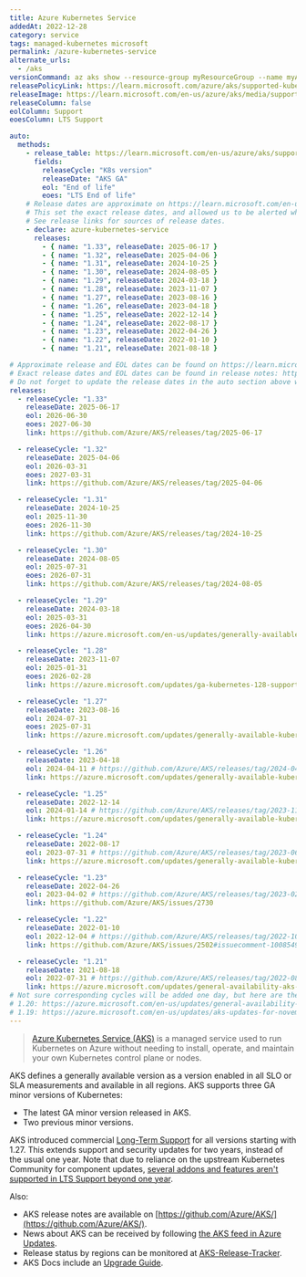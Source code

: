 ```yaml
---
title: Azure Kubernetes Service
addedAt: 2022-12-28
category: service
tags: managed-kubernetes microsoft
permalink: /azure-kubernetes-service
alternate_urls:
  - /aks
versionCommand: az aks show --resource-group myResourceGroup --name myAKSCluster
releasePolicyLink: https://learn.microsoft.com/azure/aks/supported-kubernetes-versions
releaseImage: https://learn.microsoft.com/en-us/azure/aks/media/supported-kubernetes-versions/kubernetes-versions-gantt.png
releaseColumn: false
eolColumn: Support
eoesColumn: LTS Support

auto:
  methods:
    - release_table: https://learn.microsoft.com/en-us/azure/aks/supported-kubernetes-versions
      fields:
        releaseCycle: "K8s version"
        releaseDate: "AKS GA"
        eol: "End of life"
        eoes: "LTS End of life"
    # Release dates are approximate on https://learn.microsoft.com/en-us/azure/aks/supported-kubernetes-versions.
    # This set the exact release dates, and allowed us to be alerted when a new version is released.
    # See release links for sources of release dates.
    - declare: azure-kubernetes-service
      releases:
        - { name: "1.33", releaseDate: 2025-06-17 }
        - { name: "1.32", releaseDate: 2025-04-06 }
        - { name: "1.31", releaseDate: 2024-10-25 }
        - { name: "1.30", releaseDate: 2024-08-05 }
        - { name: "1.29", releaseDate: 2024-03-18 }
        - { name: "1.28", releaseDate: 2023-11-07 }
        - { name: "1.27", releaseDate: 2023-08-16 }
        - { name: "1.26", releaseDate: 2023-04-18 }
        - { name: "1.25", releaseDate: 2022-12-14 }
        - { name: "1.24", releaseDate: 2022-08-17 }
        - { name: "1.23", releaseDate: 2022-04-26 }
        - { name: "1.22", releaseDate: 2022-01-10 }
        - { name: "1.21", releaseDate: 2021-08-18 }

# Approximate release and EOL dates can be found on https://learn.microsoft.com/en-us/azure/aks/supported-kubernetes-versions.
# Exact release dates and EOL dates can be found in release notes: https://github.com/Azure/AKS/releases.
# Do not forget to update the release dates in the auto section above when adding a new release.
releases:
  - releaseCycle: "1.33"
    releaseDate: 2025-06-17
    eol: 2026-06-30
    eoes: 2027-06-30
    link: https://github.com/Azure/AKS/releases/tag/2025-06-17

  - releaseCycle: "1.32"
    releaseDate: 2025-04-06
    eol: 2026-03-31
    eoes: 2027-03-31
    link: https://github.com/Azure/AKS/releases/tag/2025-04-06

  - releaseCycle: "1.31"
    releaseDate: 2024-10-25
    eol: 2025-11-30
    eoes: 2026-11-30
    link: https://github.com/Azure/AKS/releases/tag/2024-10-25

  - releaseCycle: "1.30"
    releaseDate: 2024-08-05
    eol: 2025-07-31
    eoes: 2026-07-31
    link: https://github.com/Azure/AKS/releases/tag/2024-08-05

  - releaseCycle: "1.29"
    releaseDate: 2024-03-18
    eol: 2025-03-31
    eoes: 2026-04-30
    link: https://azure.microsoft.com/en-us/updates/generally-available-kubernetes-129-support-in-aks/

  - releaseCycle: "1.28"
    releaseDate: 2023-11-07
    eol: 2025-01-31
    eoes: 2026-02-28
    link: https://azure.microsoft.com/updates/ga-kubernetes-128-support-in-azure-kubernetes-service-aks/

  - releaseCycle: "1.27"
    releaseDate: 2023-08-16
    eol: 2024-07-31
    eoes: 2025-07-31
    link: https://azure.microsoft.com/updates/generally-available-kubernetes-127-support-in-aks

  - releaseCycle: "1.26"
    releaseDate: 2023-04-18
    eol: 2024-04-11 # https://github.com/Azure/AKS/releases/tag/2024-04-11
    link: https://azure.microsoft.com/updates/generally-available-kubernetes-126-support-in-aks/

  - releaseCycle: "1.25"
    releaseDate: 2022-12-14
    eol: 2024-01-14 # https://github.com/Azure/AKS/releases/tag/2023-11-05
    link: https://azure.microsoft.com/updates/generally-available-kubernetes-125-support-in-aks/

  - releaseCycle: "1.24"
    releaseDate: 2022-08-17
    eol: 2023-07-31 # https://github.com/Azure/AKS/releases/tag/2023-06-11
    link: https://azure.microsoft.com/updates/generally-available-kubernetes-124-support/

  - releaseCycle: "1.23"
    releaseDate: 2022-04-26
    eol: 2023-04-02 # https://github.com/Azure/AKS/releases/tag/2023-02-19
    link: https://github.com/Azure/AKS/issues/2730

  - releaseCycle: "1.22"
    releaseDate: 2022-01-10
    eol: 2022-12-04 # https://github.com/Azure/AKS/releases/tag/2022-10-17
    link: https://github.com/Azure/AKS/issues/2502#issuecomment-1008549356

  - releaseCycle: "1.21"
    releaseDate: 2021-08-18
    eol: 2022-07-31 # https://github.com/Azure/AKS/releases/tag/2022-08-21
    link: https://azure.microsoft.com/updates/general-availability-aks-support-for-kubernetes-121-2/
# Not sure corresponding cycles will be added one day, but here are the announcements for:
# 1.20: https://azure.microsoft.com/en-us/updates/general-availability-kubernetes-v120-support-in-aks/
# 1.19: https://azure.microsoft.com/en-us/updates/aks-updates-for-november-2020/
---
```


> [Azure Kubernetes Service (AKS)](https://learn.microsoft.com/azure/aks/) is a managed service used to run Kubernetes on Azure
> without needing to install, operate, and maintain your own Kubernetes control plane or nodes.

AKS defines a generally available version as a version enabled in all SLO or SLA measurements and available in all regions.
AKS supports three GA minor versions of Kubernetes:

- The latest GA minor version released in AKS.
- Two previous minor versions.

AKS introduced commercial [Long-Term Support](https://learn.microsoft.com/en-us/azure/aks/long-term-support) for all versions starting with 1.27.
This extends support and security updates for two years, instead of the usual one year.
Note that due to reliance on the upstream Kubernetes Community for component updates,
[several addons and features aren't supported in LTS Support beyond one year](https://learn.microsoft.com/en-us/azure/aks/long-term-support#unsupported-add-ons-and-features).

Also:

- AKS release notes are available on [https://github.com/Azure/AKS/](https://github.com/Azure/AKS/).
- News about AKS can be received by following [the AKS feed in Azure Updates](https://azure.microsoft.com/updates/?product=kubernetes-service).
- Release status by regions can be monitored at [AKS-Release-Tracker](https://releases.aks.azure.com/).
- AKS Docs include an [Upgrade Guide](https://learn.microsoft.com/azure/aks/upgrade-cluster).
